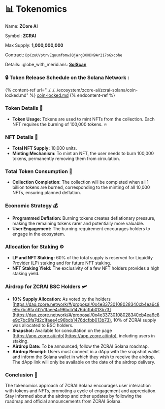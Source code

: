 # 📊 Tokenomics

Name: **ZCore AI**

Symbol: **ZCRAI**

Max Supply: **1,000,000,000**

Contract: `DpCzuUVptrvEquumfomwJQjWrgQXXDN9Ar217oGxcohe`

Details: :globe\_with\_meridians: [**SolScan**](https://solscan.io/token/DpCzuUVptrvEquumfomwJQjWrgQXXDN9Ar217oGxcohe)



### 🔒 Token Release Schedule on the Solana Network :

{% content-ref url="../../../ecosystem/zcore-ai/zcrai-solana/coin-locked.md" %}
[coin-locked.md](../../../ecosystem/zcore-ai/zcrai-solana/coin-locked.md)
{% endcontent-ref %}

### Token Details 💾

* **Token Usage:** Tokens are used to mint NFTs from the collection. Each NFT requires the burning of 100,000 tokens. 🔥

### NFT Details 🎨

* **Total NFT Supply:** 10,000 units.
* **Minting Mechanism:** To mint an NFT, the user needs to burn 100,000 tokens, permanently removing them from circulation.

### Total Token Consumption 🌟

* **Collection Completion:** The collection will be completed when all 1 billion tokens are burned, corresponding to the minting of all 10,000 NFTs, ensuring planned deflation.

### Economic Strategy 💰

* **Programmed Deflation:** Burning tokens creates deflationary pressure, making the remaining tokens rarer and potentially more valuable.
* **User Engagement:** The burning requirement encourages holders to engage in the ecosystem.

### Allocation for Staking ⚙️

* **LP and NFT Staking:** 60% of the total supply is reserved for Liquidity Provider (LP) staking and for future NFT staking.
* **NFT Staking Yield:** The exclusivity of a few NFT holders provides a high staking yield.

### Airdrop for ZCRAI BSC Holders 🛩️

* **10% Supply Allocation:** As voted by the holders [https://dao.zcore.network/#/proposal/0x4e33730108028340cb4ea6c8e9c7bc9fa7d2c1faee4c96bcb1476dcfbb013b73](https://dao.zcore.network/#/proposal/0x4e33730108028340cb4ea6c8e9c7bc9fa7d2c1faee4c96bcb1476dcfbb013b73), 10% of ZCRAI supply was allocated to BSC holders.
* **Snapshot:** Available for consultation on the page [https://app.zcore.ai/info](https://app.zcore.ai/info), including users in staking.
* **Airdrop Date:** To be announced; follow the ZCRAI Solana roadmap.
* **Airdrop Receipt:** Users must connect in a dApp with the snapshot wallet and inform the Solana wallet in which they wish to receive the airdrop. The dApp link will only be available on the date of the airdrop delivery.

### Conclusion 🔄

The tokenomics approach of ZCRAI Solana encourages user interaction with tokens and NFTs, promoting a cycle of engagement and appreciation. Stay informed about the airdrop and other updates by following the roadmap and official announcements from ZCRAI Solana.
